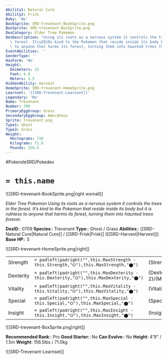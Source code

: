 ```yaml
---
Ability1: Natural Cure
Ability2: Frisk
Baby: 'No'
BookSprite: SRD-trevenant-BookSprite.png
BoxSprite: SRD-trevenant-BoxSprite.png
DexCategory: Elder Tree Pokemon
DexDescription: "Using its roots as a nervous system it controls the trees in the\
  \ forest. It\u2019s kind to the Pokemon that reside inside its body but it is ruthless\
  \ to anyone that harms its forest, turning them into haunted trees forever."
EventAbilities: ''
GenderType: ''
HasForm: 'No'
Height:
  Deimeters: 15
  Feet: 4.9
  Meters: 1.5
HiddenAbility: Harvest
HomeSprite: SRD-trevenant-HomeSprite.png
Learnset: '[[SRD-Trevenant-Learnset]]'
Legendary: 'No'
Name: Trevenant
Number: 709
PrimaryEggGroup: Grass
SecondaryEggGroup: Amorphous
Sprite: trevenant.png
Type1: Ghost
Type2: Grass
Weight:
  Hectograms: 710
  Kilograms: 71.0
  Pounds: 156.5
---
```


#PokeroleSRD/Pokedex

# `= this.name`

![[SRD-trevenant-BookSprite.png|right wsmall]]

*Elder Tree Pokemon*
*Using its roots as a nervous system it controls the trees in the forest. It’s kind to the Pokemon that reside inside its body but it is ruthless to anyone that harms its forest, turning them into haunted trees forever.*

**DexID**:: 0709
**Species**:: Trevenant
**Type**:: Ghost / Grass
**Abilities**:: [[SRD-Natural Cure|Natural Cure]] / [[SRD-Frisk|Frisk]] ([[SRD-Harvest|Harvest]])
**Base HP**:: 5

![[SRD-trevenant-HomeSprite.png|right]]

|           |                                                                                        |                                          |
| --------- | -------------------------------------------------------------------------------------- | ---------------------------------------- |
| Strength  | `= padleft(padright("",this.MaxStrength - this.Strength,"⭘"),this.MaxStrength,"⬤")`    | (Strength::3)/(MaxStrength::6)   |
| Dexterity | `= padleft(padright("",this.MaxDexterity - this.Dexterity,"⭘"),this.MaxDexterity,"⬤")` | (Dexterity:: 2)/(MaxDexterity::4) |
| Vitality  | `= padleft(padright("",this.MaxVitality - this.Vitality,"⭘"),this.MaxVitality,"⬤")`    | (Vitality::2)/(MaxVitality::5)   |
| Special   | `= padleft(padright("",this.MaxSpecial - this.Special,"⭘"),this.MaxSpecial,"⬤")`       | (Special::2)/(MaxSpecial::4)     |
| Insight   | `= padleft(padright("",this.MaxInsight - this.Insight,"⭘"),this.MaxInsight,"⬤")`       | (Insight::2)/(MaxInsight::5)     |

![[SRD-trevenant-BoxSprite.png|right]]

**Recommended Rank**:: Pro
**Good Starter**:: No
**Can Evolve**:: No
**Height**: 4'9" / 1.5m
**Weight**: 156.5lbs / 71.0kg

![[SRD-Trevenant-Learnset]]